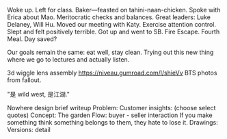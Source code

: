 Woke up. Left for class. Baker—feasted on tahini-naan-chicken. Spoke with Erica about Mao. Meritocratic checks and balances. Great leaders: Luke Delaney, Will Hu. Moved our meeting with Katy. Exercise attention control. Slept and felt positively terrible. Got up and went to SB. Fire Escape. Fourth Meal. Day saved?

Our goals remain the same: 
eat well, stay clean.
Trying out this new thing where we go to lectures and actually listen.

3d wiggle lens assembly
https://niveau.gumroad.com/l/shieVv
BTS photos from fallout.

"是 wild west, 是江湖."

Nowhere design brief writeup
Problem:
Customer insights: 
(choose select quotes)
Concept: The garden
Flow: buyer - seller interaction
If you make something think something belongs to them, they hate to lose it.
Drawings: 
Versions: detail

